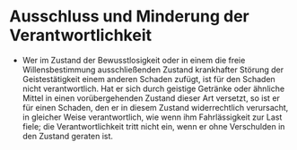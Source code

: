 # Ausschluss und Minderung der Verantwortlichkeit

- Wer im Zustand der Bewusstlosigkeit oder in einem die freie Willensbestimmung ausschließenden Zustand krankhafter Störung der Geistestätigkeit einem anderen Schaden zufügt, ist für den Schaden nicht verantwortlich. Hat er sich durch geistige Getränke oder ähnliche Mittel in einen vorübergehenden Zustand dieser Art versetzt, so ist er für einen Schaden, den er in diesem Zustand widerrechtlich verursacht, in gleicher Weise verantwortlich, wie wenn ihm Fahrlässigkeit zur Last fiele; die Verantwortlichkeit tritt nicht ein, wenn er ohne Verschulden in den Zustand geraten ist.

